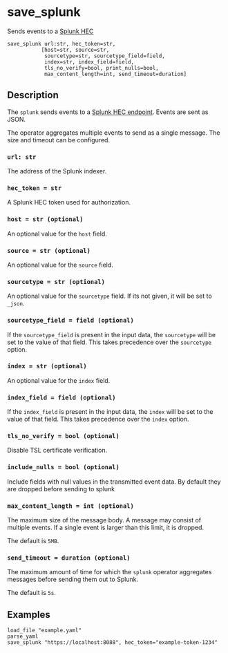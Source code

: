 # save_splunk

Sends events to a [Splunk HEC](https://docs.splunk.com/Documentation/Splunk/9.3.1/Data/UsetheHTTPEventCollector)

```tql
save_splunk url:str, hec_token=str,
           [host=str, source=str,
            sourcetype=str, sourcetype_field=field,
            index=str, index_field=field,
            tls_no_verify=bool, print_nulls=bool,
            max_content_length=int, send_timeout=duration]
```

## Description

The `splunk` sends events to a [Splunk HEC endpoint](https://docs.splunk.com/Documentation/Splunk/9.3.1/Data/UsetheHTTPEventCollector).
Events are sent as JSON.

The operator aggregates multiple events to send as a single message. The size
and timeout can be configured.

### `url: str`

The address of the Splunk indexer.

### `hec_token = str`

A Splunk HEC token used for authorization.

### `host = str (optional)`

An optional value for the `host` field.

### `source = str (optional)`

An optional value for the `source` field.

### `sourcetype = str (optional)`

An optional value for the `sourcetype` field. If its not given, it will be set
to `_json`.

### `sourcetype_field = field (optional)`

If the `sourcetype_field` is present in the input data, the `sourcetype` will be
set to the value of that field. This takes precedence over the `sourcetype` option.

### `index = str (optional)`

An optional value for the `index` field.

### `index_field = field (optional)`

If the `index_field` is present in the input data, the `index` will be set to
the value of that field. This takes precedence over the `index` option.

### `tls_no_verify = bool (optional)`

Disable TSL certificate verification.

### `include_nulls = bool (optional)`

Include fields with null values in the transmitted event data. By default they
are dropped before sending to splunk


### `max_content_length = int (optional)`

The maximum size of the message body. A message may consist of multiple events.
If a single event is larger than this limit, it is dropped.

The default is `5MB`.

### `send_timeout = duration (optional)`

The maximum amount of time for which the `splunk` operator aggregates messages
before sending them out to Splunk.

The default is `5s`.

## Examples
```tql
load_file "example.yaml"
parse_yaml
save_splunk "https://localhost:8088", hec_token="example-token-1234"
```
